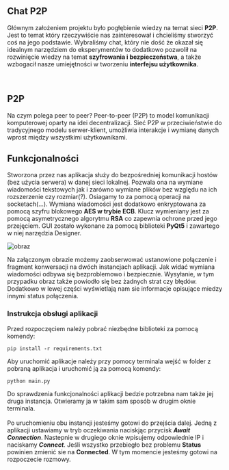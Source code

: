 ## Chat P2P
Głównym założeniem projektu było pogłębienie wiedzy na temat sieci **P2P**. Jest to temat który rzeczywiście nas zainteresował i 
chcieliśmy stworzyć coś na jego podstawie. Wybraliśmy chat, który nie dość że okazał się idealnym narzędziem do eksperymentów to 
dodatkowo pozwolił na rozwinięcie wiedzy na temat **szyfrowania i bezpieczeństwa**, a także wzbogacił nasze umiejętności w tworzeniu **interfejsu użytkownika**.  

<br>

## P2P
Na czym polega peer to peer?
Peer-to-peer (P2P) to model komunikacji komputerowej oparty na idei decentralizacji. Sieć P2P w przeciwieństwie do tradycyjnego modelu serwer-klient, umożliwia interakcje i wymianę danych wprost między wszystkimi użytkownikami.


## Funkcjonalności
Stworzona przez nas aplikacja służy do bezpośredniej komunikacji hostów (bez użycia serwera) w danej sieci lokalnej. 
Pozwala ona na wymiane wiadomości tekstowych jak i zarówno wymiane plików bez względu na ich rozszerzenie czy rozmiar(?).
Osiagamy to za pomocą operacji na socketach(...). 
Wymiana wiadomości jest dodatkowo enkryptowana za pomocą szyfru blokowego **AES w trybie ECB**. Klucz wymieniany jest za 
pomocą asymetrycznego algorytmu **RSA** co zapewnia ochrone przed jego przejęciem. GUI zostało wykonane za pomocą biblioteki 
**PyQt5** i zawartego w niej narzędzia Designer.

![obraz](https://github.com/Nemezjusz/Chat-P2P/assets/50834734/1a6b0313-d7ea-42d4-91e7-968f87e4c063)

Na załączonym obrazie możemy zaobserwować ustanowione połączenie i fragment konwersacji na dwóch instancjach aplikacji. 
Jak widać wymiana wiadomości odbywa się bezproblemowo i bezpiecznie. Wysyłanie, w tym przypadku obraz także powiodło się bez żadnych strat czy błędów.
Dodatkowo w lewej części wyświetlają nam sie informacje opisujące miedzy innymi status połączenia.

### Instrukcja obsługi aplikacji
Przed rozpoczęciem należy pobrać niezbędne biblioteki za pomocą komendy:
```console
pip install -r requirements.txt
```
Aby uruchomić aplikacje należy przy pomocy terminala wejść w folder z pobraną aplikacja i uruchomić ją za pomocą komendy:
```console
python main.py
```
Do sprawdzenia funkcjonalności aplikacji bedzie potrzebna nam także jej druga instancja. Otwieramy ja w takim sam sposób 
w drugim oknie terminala. 
<br />
<br />
Po uruchomieniu obu instancji jesteśmy gotowi do przejścia dalej. Jedną z aplikacji ustawiamy w tryb oczekiwania naciskjąc
przycisk ***Await Connection***. Nastepnie w drugiego oknie wpisujemy odpowiednie IP i naciskamy ***Connect***. Jeśli 
wszystko przebiegło bez problemu **Status** powinien zmienić sie na **Connected**. W tym momencie jesteśmy gotowi na 
rozpoczecie rozmowy.



